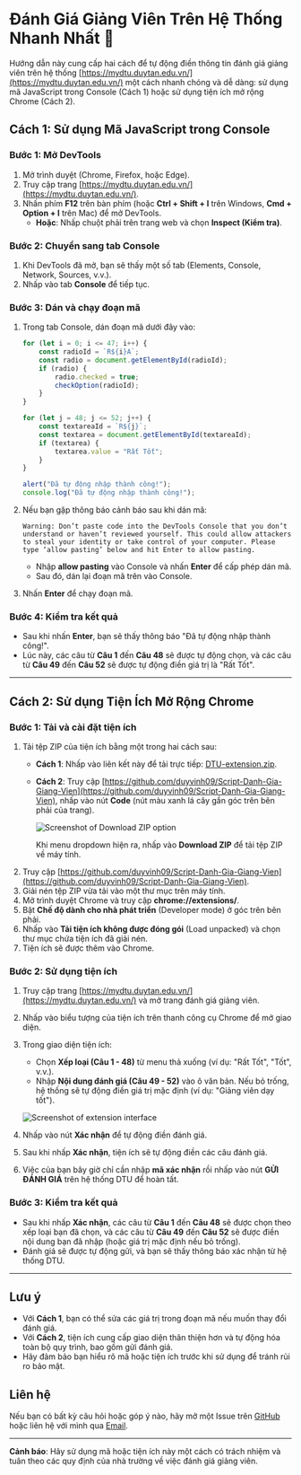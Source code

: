 # Đánh Giá Giảng Viên Trên Hệ Thống Nhanh Nhất 🚀

Hướng dẫn này cung cấp hai cách để tự động điền thông tin đánh giá giảng viên trên hệ thống [https://mydtu.duytan.edu.vn/](https://mydtu.duytan.edu.vn/) một cách nhanh chóng và dễ dàng: sử dụng mã JavaScript trong Console (Cách 1) hoặc sử dụng tiện ích mở rộng Chrome (Cách 2).

## Cách 1: Sử dụng Mã JavaScript trong Console

### Bước 1: Mở DevTools

1. Mở trình duyệt (Chrome, Firefox, hoặc Edge).
2. Truy cập trang [https://mydtu.duytan.edu.vn/](https://mydtu.duytan.edu.vn/).
3. Nhấn phím **F12** trên bàn phím (hoặc **Ctrl + Shift + I** trên Windows, **Cmd + Option + I** trên Mac) để mở DevTools.
   - **Hoặc**: Nhấp chuột phải trên trang web và chọn **Inspect (Kiểm tra)**.

### Bước 2: Chuyển sang tab Console

1. Khi DevTools đã mở, bạn sẽ thấy một số tab (Elements, Console, Network, Sources, v.v.).
2. Nhấp vào tab **Console** để tiếp tục.

### Bước 3: Dán và chạy đoạn mã

1. Trong tab Console, dán đoạn mã dưới đây vào:

    ```javascript
    for (let i = 0; i <= 47; i++) {
        const radioId = `R${i}A`;
        const radio = document.getElementById(radioId);
        if (radio) {
            radio.checked = true;
            checkOption(radioId);
        }
    }

    for (let j = 48; j <= 52; j++) {
        const textareaId = `R${j}`;
        const textarea = document.getElementById(textareaId);
        if (textarea) {
            textarea.value = "Rất Tốt";
        }
    }

    alert("Đã tự động nhập thành công!");
    console.log("Đã tự động nhập thành công!");
    ```

2. Nếu bạn gặp thông báo cảnh báo sau khi dán mã:

    ```
    Warning: Don’t paste code into the DevTools Console that you don’t understand or haven’t reviewed yourself. This could allow attackers to steal your identity or take control of your computer. Please type ‘allow pasting’ below and hit Enter to allow pasting.
    ```

    - Nhập **allow pasting** vào Console và nhấn **Enter** để cấp phép dán mã.
    - Sau đó, dán lại đoạn mã trên vào Console.

3. Nhấn **Enter** để chạy đoạn mã.

### Bước 4: Kiểm tra kết quả

- Sau khi nhấn **Enter**, bạn sẽ thấy thông báo "Đã tự động nhập thành công!".
- Lúc này, các câu từ **Câu 1** đến **Câu 48** sẽ được tự động chọn, và các câu từ **Câu 49** đến **Câu 52** sẽ được tự động điền giá trị là "Rất Tốt".

---

## Cách 2: Sử dụng Tiện Ích Mở Rộng Chrome

### Bước 1: Tải và cài đặt tiện ích
1. Tải tệp ZIP của tiện ích bằng một trong hai cách sau:
   - **Cách 1**: Nhấp vào liên kết này để tải trực tiếp: [DTU-extension.zip](https://github.com/duyvinh09/Script-Danh-Gia-Giang-Vien/releases/download/extension/DTU-extension.zip).
   - **Cách 2**: Truy cập [https://github.com/duyvinh09/Script-Danh-Gia-Giang-Vien](https://github.com/duyvinh09/Script-Danh-Gia-Giang-Vien), nhấp vào nút **Code** (nút màu xanh lá cây gần góc trên bên phải của trang).

     ![Screenshot of Download ZIP option](https://github.com/user-attachments/assets/2c4325ce-bbb8-408b-bedf-2eec20ceb214)

     Khi menu dropdown hiện ra, nhấp vào **Download ZIP** để tải tệp ZIP về máy tính.
1. Truy cập [https://github.com/duyvinh09/Script-Danh-Gia-Giang-Vien](https://github.com/duyvinh09/Script-Danh-Gia-Giang-Vien).
2. Giải nén tệp ZIP vừa tải vào một thư mục trên máy tính.
3. Mở trình duyệt Chrome và truy cập **chrome://extensions/**.
4. Bật **Chế độ dành cho nhà phát triển** (Developer mode) ở góc trên bên phải.
5. Nhấp vào **Tải tiện ích không được đóng gói** (Load unpacked) và chọn thư mục chứa tiện ích đã giải nén.
6. Tiện ích sẽ được thêm vào Chrome.

### Bước 2: Sử dụng tiện ích

1. Truy cập trang [https://mydtu.duytan.edu.vn/](https://mydtu.duytan.edu.vn/) và mở trang đánh giá giảng viên.
2. Nhấp vào biểu tượng của tiện ích trên thanh công cụ Chrome để mở giao diện.
3. Trong giao diện tiện ích:
   - Chọn **Xếp loại (Câu 1 - 48)** từ menu thả xuống (ví dụ: "Rất Tốt", "Tốt", v.v.).
   - Nhập **Nội dung đánh giá (Câu 49 - 52)** vào ô văn bản. Nếu bỏ trống, hệ thống sẽ tự động điền giá trị mặc định (ví dụ: "Giảng viên dạy tốt").

    ![Screenshot of extension interface](https://github.com/user-attachments/assets/28ea3711-5797-4379-a7ec-3033fe467ecd)

4. Nhấp vào nút **Xác nhận** để tự động điền đánh giá.
5. Sau khi nhấp **Xác nhận**, tiện ích sẽ tự động điền các câu đánh giá.
6. Việc của bạn bây giờ chỉ cần nhập **mã xác nhận** rồi nhấp vào nút **GỬI ĐÁNH GIÁ** trên hệ thống DTU để hoàn tất.

### Bước 3: Kiểm tra kết quả

- Sau khi nhấp **Xác nhận**, các câu từ **Câu 1** đến **Câu 48** sẽ được chọn theo xếp loại bạn đã chọn, và các câu từ **Câu 49** đến **Câu 52** sẽ được điền nội dung bạn đã nhập (hoặc giá trị mặc định nếu bỏ trống).
- Đánh giá sẽ được tự động gửi, và bạn sẽ thấy thông báo xác nhận từ hệ thống DTU.

---

## Lưu ý

- Với **Cách 1**, bạn có thể sửa các giá trị trong đoạn mã nếu muốn thay đổi đánh giá.
- Với **Cách 2**, tiện ích cung cấp giao diện thân thiện hơn và tự động hóa toàn bộ quy trình, bao gồm gửi đánh giá.
- Hãy đảm bảo bạn hiểu rõ mã hoặc tiện ích trước khi sử dụng để tránh rủi ro bảo mật.

## Liên hệ

Nếu bạn có bất kỳ câu hỏi hoặc góp ý nào, hãy mở một Issue trên [GitHub](https://github.com/duyvinh09/Script-Danh-Gia-Giang-Vien) hoặc liên hệ với mình qua [Email](mailto:dinhduyvinh69@gmail.com).

---

**Cảnh báo**: Hãy sử dụng mã hoặc tiện ích này một cách có trách nhiệm và tuân theo các quy định của nhà trường về việc đánh giá giảng viên.